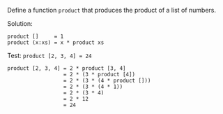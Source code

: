 Define a function `product` that produces the product of a list of numbers.

Solution:
```
product []     = 1
product (x:xs) = x * product xs
```

Test: `product [2, 3, 4] = 24`
```
product [2, 3, 4] = 2 * product [3, 4]
                  = 2 * (3 * product [4])
                  = 2 * (3 * (4 * product []))
                  = 2 * (3 * (4 * 1))
                  = 2 * (3 * 4)
                  = 2 * 12
                  = 24
```

